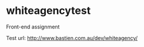 whiteagencytest
===============

Front-end assignment

Test url: 
http://www.bastien.com.au/dev/whiteagency/


